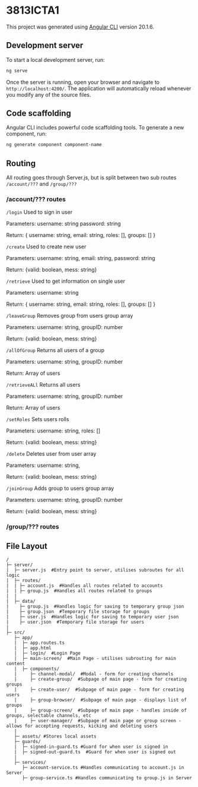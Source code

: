 # 3813ICTA1

This project was generated using [Angular CLI](https://github.com/angular/angular-cli) version 20.1.6.

## Development server

To start a local development server, run:

```bash
ng serve
```

Once the server is running, open your browser and navigate to `http://localhost:4200/`. The application will automatically reload whenever you modify any of the source files.

## Code scaffolding

Angular CLI includes powerful code scaffolding tools. To generate a new component, run:

```bash
ng generate component component-name
```
## Routing
All routing goes through Server.js, but is split between two sub routes ```/account/???``` and ```/group/???```

### /account/??? routes
```/login```
Used to sign in user

Parameters:
  username: string
  password: string

Return:
  {
    username: string,
    email: string,
    roles: [],
    groups: []
  }

```/create```
Used to create new user

Parameters:
  username: string,
  email: string,
  password: string

Return:
  {valid: boolean, mess: string}

```/retrieve```
Used to get information on single user

Parameters:
  username: string

Return:
  {
    username: string,
    email: string,
    roles: [],
    groups: []
  }

```/leaveGroup```
Removes group from users group array

Parameters:
  username: string,
  groupID: number

Return:
  {valid: boolean, mess: string}

```/allOfGroup```
Returns all users of a group

Parameters:
  username: string,
  groupID: number

Return:
  Array of users
  
```/retrieveALl```
Returns all users

Parameters:
  username: string,
  groupID: number

Return:
  Array of users

```/setRoles```
Sets users rolls

Parameters:
  username: string,
  roles: []

Return:
  {valid: boolean, mess: string}

```/delete```
Deletes user from user array

Parameters:
  username: string,

Return:
  {valid: boolean, mess: string}

```/joinGroup```
Adds group to users group array

Parameters:
  username: string,
  groupID: number

Return:
  {valid: boolean, mess: string}





### /group/??? routes

## File Layout
```
/
├─ server/
|  ├─ server.js  #Entry point to server, utilises subroutes for all logic
|  ├─ routes/
|  | ├─ account.js  #Handles all routes related to accounts
|  | ├─ group.js  #Handles all routes related to groups
|  |
|  ├─ data/
|    ├─ group.js  #Handles logic for saving to temporary group json
|    ├─ group.json  #Temporary file storage for groups
|    ├─ user.js  #Handles logic for saving to temporary user json
|    ├─ user.json  #Temporary file storage for users
|
├─ src/
   ├─ app/
   |  ├─ app.routes.ts
   |  ├─ app.html
   |  ├─ login/  #Login Page
   |  ├─ main-screen/  #Main Page - utilises subrouting for main content
   |  ├─ components/
   |     ├─ channel-modal/  #Modal - form for creating channels
   |     ├─ create-group/  #Subpage of main page - form for creating groups
   |     ├─ create-user/  #Subpage of main page - form for creating users
   |     ├─ group-browser/  #Subpage of main page - displays list of groups
   |     ├─ group-screen/  #Subpage of main page - handles inside of groups, selectable channels, etc
   |     ├─ user-manager/  #Subpage of main page or group screen - allows for accepting requests, kicking and deleting users
   |
   ├─ assets/ #Stores local assets
   ├─ guards/
   |  ├─ signed-in-guard.ts #Guard for when user is signed in
   |  ├─ signed-out-guard.ts  #Guard for when user is signed out
   |
   ├─ services/
      ├─ account-service.ts #Handles communicating to account.js in Server
      ├─ group-service.ts #Handles communicating to group.js in Server
```

